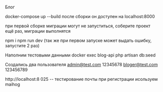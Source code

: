 Блог

docker-compose up --build после сборки он доступен на localhost:8000 

при первой сборке миграции могут не запуститься, соберите проект
ещё раз, миграции выполнятся

npm i
npm run dev (так же при первом запуске может выдать ошибку, запустите 2 раз)

Наполним тестовыми данными
docker exec blog-api php artisan db:seed

Создались два пользователя
admin@test.com
12345678
bloger@test.com
123456789

http://localhost:8
025  -- тестирование почты при регистрации исользуем maihog